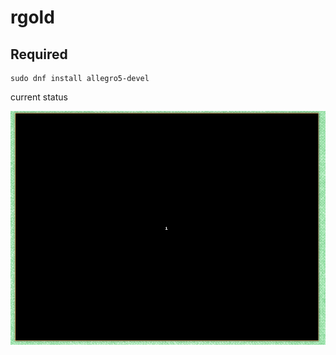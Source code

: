 # rgold


## Required

```
sudo dnf install allegro5-devel
```


current status

![current status](status.png)
